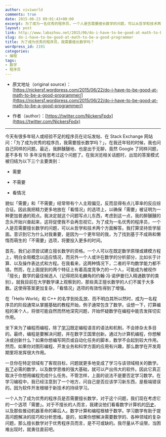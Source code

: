 ```yaml
---
author: viviworld
comments: true
date: 2015-06-23 09:01:43+00:00
excerpt: 为了成为一名优秀的程序员，一个人是否需要擅长数学的问题，可以从哲学和技术两个方面解答。我打算坚持哲学层面。对于不擅长的人而言，我建议他们看看数字计算机的历史、以及那些推动机器革命的幕后人。数字计算和编程根植于数学。学习数学有助于提高问题解决的技巧和分析思维。
layout: post
link: http://www.labazhou.net/2015/06/do-i-have-to-be-good-at-math-to-be-a-good-programmer/
slug: do-i-have-to-be-good-at-math-to-be-a-good-programmer
title: 为了成为优秀的程序员，我需要擅长数学吗？
wordpress_id: 2191
categories:
- 编程
tags:
- 数学
- 程序员
---
```



	
  * 原文地址（original source）：[https://nickersf.wordpress.com/2015/06/22/do-i-have-to-be-good-at-math-to-be-a-good-programmer/](https://nickersf.wordpress.com/2015/06/22/do-i-have-to-be-good-at-math-to-be-a-good-programmer/)

	
  * 作者（author）：[https://twitter.com/NickersFpdx](https://twitter.com/NickersFpdx)





* * *



今天有很多年轻人或经验不足的程序员在论坛发帖、在 Stack Exchange 网站问：「为了成为优秀的程序员，我需要擅长数学吗？」，在我还年轻的时候，我也问自己同样的问题。最近，我醉醺醺地、也是出于无聊，竟然 Google 了同样问题，差不多有 10 多年没有思考过这个问题了。在我浏览相关话题时，出现的答案模式被归结为以下三个主要类别：



	
  * 需要

	
  * 不需要

	
  * 看情况


貌似「需要」和「不需要」经常带有个人主观偏见，反而显得有点儿草率的反应综合征。因此我把精力更多地放在「看情况」的选项上，以确保「需要」被证明为一种更加普通的观点。我决定就这个问题写点儿东西，考虑到这一点，我的醉醺醺的念头开始兴奋起来，这将促使我不会再忽视它。为了成为一名优秀的程序员，一个人是否需要擅长数学的问题，可以从哲学和技术两个方面解答。我打算坚持哲学层面。意识到它为什么对我重要，是因为一个更年轻的我，为了找到基于不成熟和懒惰而萌生的「不需要」选项，将要投入更多的时间。

首先，我们必须尝试建立擅长数学的资格。一个人可以在既定数学原理或建模方程上，明白全局概念以适应情况，而另外一个人或许在数学的分析部分，比如长于计算、以及操作表达式和方程。在我看来，这两种情况下，二者的平均数学能力都不错。然而，在上面提到的两个特征上有着高度竞争力的一个人，可能成为被视作「擅长」数学的最佳候选人（记得把凤毛麟角的约翰·冯·诺伊曼归入精通数学的类别）。就我目前在大学数学课上观察到的，那些真正擅长数学的人们不属于大多数。这使得答案更加复杂，「看情况」选项的有效性得到了增强。

在「Hello World」和 C++ 的名字到处乱放、而不明白其所以然时，成为一名程序员的阶段通常从掌握基础的教程开始，例子通常包含了数学。设想一下，打算编程的某个人，将很可能自然而然地深究问题，开始怀疑数学在编程中能否发挥切实作用。

坐下来为了编程而编程，除了[学习](http://www.labazhou.net/2013/12/earning-to-code/)既定编程语言的语法和机制，不会掺杂太多目的。最终，编程是要解决问题，并在数字王国里创新。通过为计算机编程，你想解决或创新什么？如果你想编写网页或自动化任务的脚本，数学不会起到较大作用。然而，如果你对图形编程、开发业务和科学方面的应用有兴趣，那么数学在开发周期里将发挥很大作用。

一旦你在特定领域有了客观目标，问题就更多地变成了学习与该领域相关的数学。[有了](http://steshaw.org/plt/)必需的数学，以及数学思维的强大基础，就可以产出伟大的软件。因此它真正取决于你想用编程完成什么任务。不管怎样，上面的说法不是要否定学习数学。在学习编程中，我已经注意到了一个地方，问自己是否应该学习新东西，是极端错误的。因为软件开发根植于新技术的持续学习。

一个人为了成为优秀的程序员是否需要擅长数学，对于这个问题，我们现在考虑它的一个选项「需要」。对于不擅长的人而言，我建议他们看看数字计算机的[历史](https://www.youtube.com/user/ComputerHistory)、以及那些推动机器革命的幕后人。数字计算和编程根植于数学。学习数学有助于提高问题解决的技巧和分析思维。是的，如果你想解决需要数学的、各种领域的复杂问题，那么擅长数学对于优秀程序员而言，是不可或缺的。我尽量从不设限，当困难出现时，就勇往直前吧。
